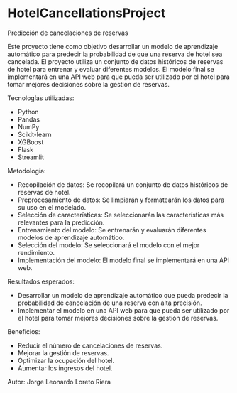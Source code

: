 # HotelCancellationsProject

Predicción de cancelaciones de reservas

Este proyecto tiene como objetivo desarrollar un modelo de aprendizaje automático para predecir la probabilidad de que una reserva de hotel sea cancelada. El proyecto utiliza un conjunto de datos históricos de reservas de hotel para entrenar y evaluar diferentes modelos. El modelo final se implementará en una API web para que pueda ser utilizado por el hotel para tomar mejores decisiones sobre la gestión de reservas.

Tecnologías utilizadas:

- Python
- Pandas
- NumPy
- Scikit-learn
- XGBoost
- Flask
- Streamlit
  
Metodología:

- Recopilación de datos: Se recopilará un conjunto de datos históricos de reservas de hotel.
- Preprocesamiento de datos: Se limpiarán y formatearán los datos para su uso en el modelado.
- Selección de características: Se seleccionarán las características más relevantes para la predicción.
- Entrenamiento del modelo: Se entrenarán y evaluarán diferentes modelos de aprendizaje automático.
- Selección del modelo: Se seleccionará el modelo con el mejor rendimiento.
- Implementación del modelo: El modelo final se implementará en una API web.

Resultados esperados:

- Desarrollar un modelo de aprendizaje automático que pueda predecir la probabilidad de cancelación de una reserva con alta precisión.
- Implementar el modelo en una API web para que pueda ser utilizado por el hotel para tomar mejores decisiones sobre la gestión de reservas.

Beneficios:

- Reducir el número de cancelaciones de reservas.
- Mejorar la gestión de reservas.
- Optimizar la ocupación del hotel.
- Aumentar los ingresos del hotel.

Autor: Jorge Leonardo Loreto Riera

